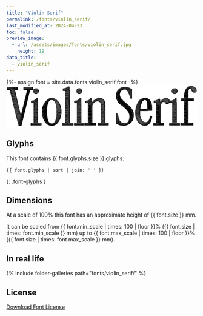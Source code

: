 ```yaml
---
title: "Violin Serif"
permalink: /fonts/violin_serif/
last_modified_at: 2024-04-23
toc: false
preview_image:
  - url: /assets/images/fonts/violin_serif.jpg
    height: 19
data_title:
  - violin_serif
---
```

{%- assign font = site.data.fonts.violin_serif.font -%}
![violin serif](/assets/images/fonts/violin_serif.jpg)

## Glyphs

This font contains  {{ font.glyphs.size }} glyphs:

```
{{ font.glyphs | sort | join: ' ' }}
```
{: .font-glyphs }

## Dimensions

At a scale of 100% this font has an approximate height of {{ font.size }} mm. 

It can be scaled from {{ font.min_scale | times: 100 | floor }}% ({{ font.size | times: font.min_scale }} mm)
up to {{ font.max_scale | times: 100 | floor }}% ({{ font.size | times: font.max_scale }} mm).

## In real life

{% include folder-galleries path="fonts/violin_serif/" %}

## License

[Download Font License](https://github.com/inkstitch/inkstitch/tree/main/fonts/violin_serif/LICENSE.txt)
